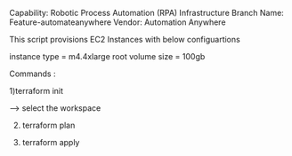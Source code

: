  Capability: Robotic Process Automation (RPA) Infrastructure
 Branch Name: Feature-automateanywhere
 Vendor: Automation Anywhere
 

 This script provisions EC2 Instances with below configuartions 

 instance type = m4.4xlarge
 root volume size = 100gb

 Commands : 

 1)terraform init

--> select the workspace 

2) terraform plan

3) terraform apply 




